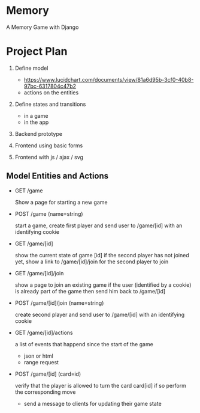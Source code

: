 # Memory
A Memory Game with Django

# Project Plan

  1. Define model 
  
     - https://www.lucidchart.com/documents/view/81a6d95b-3cf0-40b8-97bc-6317804c47b2
     - actions on the entities
     
  2. Define states and transitions
  
     - in a game
     - in the app
  
  3. Backend prototype
  
  4. Frontend using basic forms 
  
  5. Frontend with js / ajax / svg
  
Model Entities and Actions
--------------------------

*  GET /game
 
   Show a page for starting a new game

*  POST /game (name=string)

   start a game, create first player and send user to /game/[id] with an identifying cookie


*  GET /game/[id]

   show the current state of game [id]
   if the second player has not joined yet, show a link to /game/[id]/join for the second player to join


*  GET /game/[id]/join

   show a page to join an existing game
   if the user (identified by a cookie) is already part of the game then send him back to /game/[id]


*  POST /game/[id]/join (name=string)

   create second player and send user to /game/[id] with an identifying cookie


*  GET /game/[id]/actions

   a list of events that happend since the start of the game
   - json or html
   - range request


*  POST /game/[id]  (card=id)

   verify that the player is allowed to turn the card card[id]
   if so perform the corresponding move
   - send a message to clients for updating their game state




   